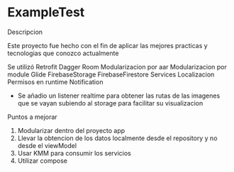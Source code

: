 # ExampleTest

Descripcion

Este proyecto fue hecho con el fin de aplicar las mejores practicas y tecnologias que conozco actualmente

Se utilizó
Retrofit
Dagger
Room
Modularizacion por aar
Modularizacion por module
Glide
FirebaseStorage
FirebaseFirestore
Services
Localizacion
Permisos en runtime
Notification

* Se añadio un listener realtime para obtener las rutas de las imagenes que se vayan subiendo al storage
para facilitar su visualizacion


Puntos a mejorar

1. Modularizar dentro del proyecto app
2. Llevar la obtencion de los datos localmente desde el repository y no desde el viewModel
3. Usar KMM para consumir los servicios
4. Utilizar compose
